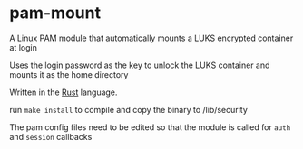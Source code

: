 pam-mount
=========

A Linux PAM module that automatically mounts a LUKS encrypted container at login 

Uses the login password as the key to unlock the LUKS container and mounts it as the home directory

Written in the  [Rust](http://www.rust-lang.org/) language.

run `make install` to compile and copy the binary to /lib/security

The pam config files need to be edited so that the module is called for `auth` and `session` callbacks
